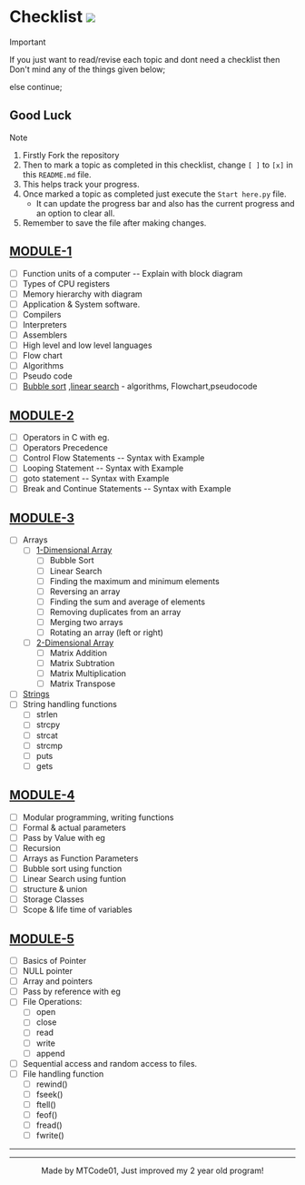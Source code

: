 # Checklist ![](https://geps.dev/progress/0?dangerColor=800000&warningColor=ff9900&successColor=006600)

> [!IMPORTANT]
> If you just want to read/revise each topic and dont need a checklist then Don't mind any of the things given below;
> 
> else continue;

## Good Luck

> [!NOTE]
> 
> 1. Firstly Fork the repository
> 2. Then to mark a topic as completed in this checklist, change `[ ]` to `[x]` in this `README.md` file.
> 3. This helps track your progress.
> 4. Once marked a topic as completed just execute the `Start here.py` file.
>     - It can update the progress bar and also has the current progress and an option to clear all.
> 5. Remember to save the file after making changes.

## [MODULE-1][1]

- [ ] Function units of a computer -- Explain with block diagram
- [ ] Types of CPU registers
- [ ] Memory hierarchy with diagram
- [ ] Application & System software.
- [ ] Compilers
- [ ] Interpreters
- [ ] Assemblers
- [ ] High level and low level languages
- [ ] Flow chart
- [ ] Algorithms
- [ ] Pseudo code
- [ ] [Bubble sort][2] ,[linear search][3] - algorithms, Flowchart,pseudocode

## [MODULE-2][4]

- [ ] Operators in C with eg.
- [ ] Operators Precedence
- [ ] Control Flow Statements -- Syntax with Example
- [ ] Looping Statement -- Syntax with Example
- [ ] goto statement -- Syntax with Example
- [ ] Break and Continue Statements -- Syntax with Example

## [MODULE-3][5]

- [ ] Arrays
  - [ ] [1-Dimensional Array][6]
    - [ ] Bubble Sort
    - [ ] Linear Search
    - [ ] Finding the maximum and minimum elements
    - [ ] Reversing an array
    - [ ] Finding the sum and average of elements
    - [ ] Removing duplicates from an array
    - [ ] Merging two arrays
    - [ ] Rotating an array (left or right)
  - [ ] [2-Dimensional Array][7]
    - [ ] Matrix Addition
    - [ ] Matrix Subtration
    - [ ] Matrix Multiplication
    - [ ] Matrix Transpose
- [ ] [Strings][8]
- [ ] String handling functions
  - [ ] strlen
  - [ ] strcpy
  - [ ] strcat
  - [ ] strcmp
  - [ ] puts
  - [ ] gets

## [MODULE-4][9]

- [ ] Modular programming, writing functions
- [ ] Formal & actual parameters
- [ ] Pass by Value with eg
- [ ] Recursion
- [ ] Arrays as Function Parameters
- [ ] Bubble sort using function
- [ ] Linear Search using funtion
- [ ] structure & union
- [ ] Storage Classes
- [ ] Scope & life time of variables

## [MODULE-5][10]

- [ ] Basics of Pointer
- [ ] NULL pointer
- [ ] Array and pointers
- [ ] Pass by reference with eg
- [ ] File Operations:
  - [ ] open
  - [ ] close
  - [ ] read
  - [ ] write
  - [ ] append
- [ ] Sequential access and random access to files.
- [ ] File handling function
  - [ ] rewind()
  - [ ] fseek()
  - [ ] ftell()
  - [ ] feof()
  - [ ] fread()
  - [ ] fwrite()

---
[1]: https://github.com/MTCodes01/C-programming/tree/main/Module%201
[2]: https://github.com/MTCodes01/C-programming/tree/main/Module%201/Bubble%20sort
[3]: https://github.com/MTCodes01/C-programming/tree/main/Module%201/Linear%20Search
[4]: https://github.com/MTCodes01/C-programming/tree/main/Module%202
[5]: https://github.com/MTCodes01/C-programming/tree/main/Module%203
[6]: https://github.com/MTCodes01/C-programming/tree/main/Module%203/Array/1D%20Array
[7]: https://github.com/MTCodes01/C-programming/tree/main/Module%203/Array/2D%20Array
[8]: https://github.com/MTCodes01/C-programming/tree/main/Module%203/Strings
[9]: https://github.com/MTCodes01/C-programming/tree/main/Module%204
[10]: https://github.com/MTCodes01/C-programming/tree/main/Module%205

---

<div align="center">
  Made by MTCode01, Just improved my 2 year old program!
</div>
